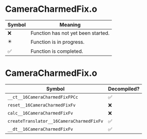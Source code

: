 # CameraCharmedFix.o
| Symbol | Meaning 
| ------------- | ------------- 
| :x: | Function has not yet been started. 
| :eight_pointed_black_star: | Function is in progress. 
| :white_check_mark: | Function is completed. 


# CameraCharmedFix.o
| Symbol | Decompiled? |
| ------------- | ------------- |
| `__ct__16CameraCharmedFixFPCc` | :white_check_mark: |
| `reset__16CameraCharmedFixFv` | :x: |
| `calc__16CameraCharmedFixFv` | :x: |
| `createTranslator__16CameraCharmedFixFv` | :white_check_mark: |
| `__dt__16CameraCharmedFixFv` | :white_check_mark: |
